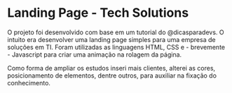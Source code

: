 # Landing Page - Tech Solutions

O projeto foi desenvolvido com base em um tutorial do @dicasparadevs. O intuito era desenvolver uma landing page simples para uma empresa de soluções em TI.
Foram utilizadas as linguagens HTML, CSS e - brevemente - Javascript para criar uma animação na rolagem da página.

Como forma de ampliar os estudos inseri mais clientes, alterei as cores, posicionamento de elementos, dentre outros, para auxiliar na fixação do conhecimento. 
